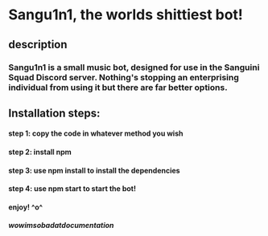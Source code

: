 # Sangu1n1, the worlds shittiest bot!

## description
### Sangu1n1 is a small music bot, designed for use in the Sanguini Squad Discord server. Nothing's stopping an enterprising individual from using it but there are far better options.


## Installation steps:
#### step 1: copy the code in whatever method you wish
#### step 2: install npm
#### step 3: use npm install to install the dependencies
#### step 4: use npm start to start the bot!
#### enjoy! ^o^
##### wowimsobadatdocumentation
